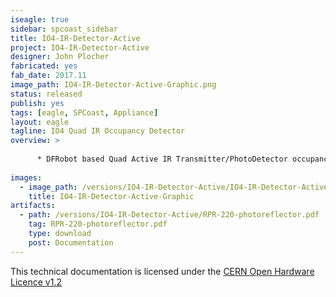 ```yaml
---
iseagle: true
sidebar: spcoast_sidebar
title: IO4-IR-Detector-Active
project: IO4-IR-Detector-Active
designer: John Plocher
fabricated: yes
fab_date: 2017.11
image_path: IO4-IR-Detector-Active-Graphic.png
status: released
publish: yes
tags: [eagle, SPCoast, Appliance]
layout: eagle
tagline: IO4 Quad IR Occupancy Detector
overview: >
    
      * DFRobot based Quad Active IR Transmitter/PhotoDetector occupancy detector
    
images:
  - image_path: /versions/IO4-IR-Detector-Active/IO4-IR-Detector-Active-Graphic.png
    title: IO4-IR-Detector-Active-Graphic
artifacts:
  - path: /versions/IO4-IR-Detector-Active/RPR-220-photoreflector.pdf
    tag: RPR-220-photoreflector.pdf
    type: download
    post: Documentation
---
```



This technical documentation is licensed under the [CERN Open Hardware Licence v1.2](http://www.ohwr.org/attachments/2388/cern_ohl_v_1_2.txt)
